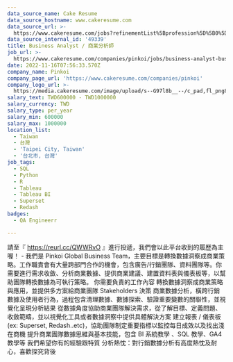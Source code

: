 ```yaml
---
data_source_name: Cake Resume
data_source_hostname: www.cakeresume.com
data_source_url: >-
  https://www.cakeresume.com/jobs?refinementList%5Bprofession%5D%5B0%5D=engineering_qa-engineer&refinementList%5Bsalary_currency%5D=TWD&range%5Bsalary_range%5D%5Bmin%5D=800096
data_source_internal_id: '49339'
title: Business Analyst / 商業分析師
job_url: >-
  https://www.cakeresume.com/companies/pinkoi/jobs/business-analyst-business-analyst-bcbf3f
date: 2022-11-16T07:56:33.570Z
company_name: Pinkoi
company_page_url: 'https://www.cakeresume.com/companies/pinkoi'
company_logo_url: >-
  https://media.cakeresume.com/image/upload/s--G97l8b__--/c_pad,fl_png8,h_200,w_200/v1611730048/lgsmicrahgjmtt8rntq2.png
salary_text: TWD600000 - TWD1000000
salary_currency: TWD
salary_type: per_year
salary_min: 600000
salary_max: 1000000
location_list:
  - Taiwan
  - 台灣
  - 'Taipei City, Taiwan'
  - '台北市, 台灣'
job_tags:
  - SQL
  - Python
  - R
  - Tableau
  - Tableau BI
  - Superset
  - Redash
badges:
  - QA Engineerr

---
```


請至『 https://reurl.cc/QWWRvO 』進行投遞，我們會以此平台收到的履歷為主喔！ - 我們是 Pinkoi Global Business Team，主要目標是轉換數據洞察成商業策略。工作職責會有大量跨部門合作的機會，包含廣告/行銷團隊、資料團隊等。你需要進行需求收斂、分析商業數據、提供商業建議、建置資料表與儀表板等，以幫助團隊轉換數據為可執行策略。 你需要負責的工作內容 轉換數據洞察成商業策略與應用，並提供多方案給商業團隊 Stakeholders 決策 商業數據分析，橫跨行銷數據及使用者行為，過程包含清理數據、數據探索、驗證重要變數的關聯性，並視覺化呈現分析結果 從數據角度協助商業團隊解決需求，從了解目標、定義問題、收斂範疇，並以視覺化工具或者數據洞察中提供具體解決方案 建立報表 / 儀表板 (ex: Superset, Redash..etc)，協助團隊制定重要指標以監控每日成效以及找出淺在商機 提升商業團隊數據思維與基本技能，包含 BI 系統教學 、SQL 教學、GA4 教學等 我們希望你有的經驗跟特質 分析熱忱：對行銷數據分析有高度熱忱及耐心，喜歡探究背後